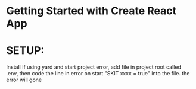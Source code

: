 # Getting Started with Create React App
# SETUP:
Install
If using yard and start project error, add file in project root called .env, then code the line in error on start "SKIT xxxx = true" into the file. the error will gone


<link href="https://fonts.googleapis.com/css2?family=PT+Sans:wght@700&display=swap" rel="stylesheet">

 